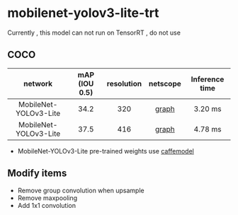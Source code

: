 # mobilenet-yolov3-lite-trt

Currently , this model can not run on TensorRT , do not use 

## COCO

network|mAP (IOU 0.5)|resolution|netscope|Inference time
:---:|:---:|:---:|:---:|:---:|
MobileNet-YOLOv3-Lite|34.2|320|[graph](http://ethereon.github.io/netscope/#/gist/08c1480456cceabe18323008dfd2fd0f)|3.20 ms
MobileNet-YOLOv3-Lite|37.5|416|[graph](http://ethereon.github.io/netscope/#/gist/08c1480456cceabe18323008dfd2fd0f)|4.78 ms

* MobileNet-YOLOv3-Lite pre-trained weights use [caffemodel](https://drive.google.com/file/d/1tVdLzBA5T_HjDQkJv2ldr99X-T_s5UMn/view)

## Modify items
* Remove group convolution when upsample
* Remove maxpooling
* Add 1x1 convolution 